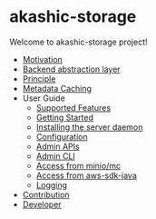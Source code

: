 # akashic-storage

Welcome to akashic-storage project!

* [Motivation](https://github.com/akiradeveloper/akashic-storage/wiki/Motivation)
* [Backend abstraction layer](https://github.com/akiradeveloper/akashic-storage/wiki/Backend-abstraction-layer)
* [Principle](https://github.com/akiradeveloper/akashic-storage/wiki/Principle)
* [Metadata Caching](https://github.com/akiradeveloper/akashic-storage/wiki/Metadata-Caching)
* User Guide
  * [Supported Features](https://github.com/akiradeveloper/akashic-storage/wiki/Supported-Features)
  * [Getting Started](https://github.com/akiradeveloper/akashic-storage/wiki/Getting-Started)
  * [Installing the server daemon](https://github.com/akiradeveloper/akashic-storage/wiki/Installing-the-server-daemon)
  * [Configuration](https://github.com/akiradeveloper/akashic-storage/wiki/Configuration)
  * [Admin APIs](https://github.com/akiradeveloper/akashic-storage/wiki/Admin-APIs)
  * [Admin CLI](https://github.com/akiradeveloper/akashic-storage/wiki/Admin-CLI)
  * [Access from minio/mc](https://github.com/akiradeveloper/akashic-storage/wiki/Access-from-minio-mc)
  * [Access from aws-sdk-java](https://github.com/akiradeveloper/akashic-storage/wiki/Access-from-aws-sdk-java)
  * [Logging](https://github.com/akiradeveloper/akashic-storage/wiki/Logging)
* [Contribution](https://github.com/akiradeveloper/akashic-storage/wiki/Contribution)
* [Developer](https://github.com/akiradeveloper/akashic-storage/wiki/Developer)